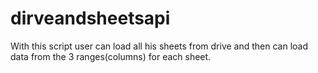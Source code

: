 # dirveandsheetsapi
With this script user can load all his sheets from drive and then can load data from the 3 ranges(columns) for each sheet.
